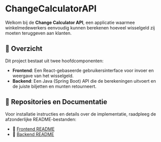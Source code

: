 # ChangeCalculatorAPI

Welkom bij de **Change Calculator API**, een applicatie waarmee winkelmedewerkers eenvoudig kunnen berekenen hoeveel wisselgeld zij moeten teruggeven aan klanten.

## 📌 Overzicht
Dit project bestaat uit twee hoofdcomponenten:

- **Frontend**: Een React-gebaseerde gebruikersinterface voor invoer en weergave van het wisselgeld.
- **Backend**: Een Java (Spring Boot) API die de berekeningen uitvoert en de juiste biljetten en munten retourneert.

## 📂 Repositories en Documentatie
Voor installatie instructies en details over de implementatie, raadpleeg de afzonderlijke README-bestanden:

- 🔹 [Frontend README](./Frontend/README.md)
- 🔹 [Backend README](./Backend/README.md)